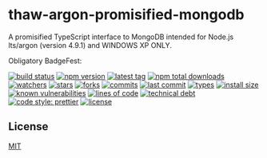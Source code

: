 # thaw-argon-promisified-mongodb
A promisified TypeScript interface to MongoDB intended for Node.js lts/argon (version 4.9.1) and WINDOWS XP ONLY.

Obligatory BadgeFest:

[![build status][build-status-badge-image]][build-status-url]
[![npm version][npm-version-badge-image]][npm-version-url]
[![latest tag][latest-tag-badge-image]][latest-tag-url]
[![npm total downloads][npm-total-downloads-badge-image]][npm-total-downloads-url]
[![watchers][watchers-badge-image]][watchers-url]
[![stars][stars-badge-image]][stars-url]
[![forks][forks-badge-image]][forks-url]
[![commits][commits-badge-image]][commits-url]
[![last commit][last-commit-badge-image]][last-commit-url]
[![types][types-badge-image]][types-url]
[![install size][install-size-badge-image]][install-size-url]
[![known vulnerabilities][known-vulnerabilities-badge-image]][known-vulnerabilities-url]
[![lines of code][lines-of-code-badge-image]][lines-of-code-url]
[![technical debt][technical-debt-badge-image]][technical-debt-url]
[![code style: prettier][prettier-badge-image]][prettier-url]
[![license][license-badge-image]][license-url]

## License
[MIT](https://choosealicense.com/licenses/mit/)

[build-status-badge-image]: https://secure.travis-ci.org/tom-weatherhead/thaw-argon-promisified-mongodb.svg
[build-status-url]: https://travis-ci.org/tom-weatherhead/thaw-argon-promisified-mongodb
[npm-version-badge-image]: https://img.shields.io/npm/v/thaw-argon-promisified-mongodb.svg
[npm-version-url]: https://www.npmjs.com/package/thaw-argon-promisified-mongodb
[latest-tag-badge-image]: https://badgen.net/github/tag/tom-weatherhead/thaw-argon-promisified-mongodb
[latest-tag-url]: https://github.com/tom-weatherhead/thaw-argon-promisified-mongodb/tags
[npm-total-downloads-badge-image]: https://img.shields.io/npm/dt/thaw-argon-promisified-mongodb.svg
[npm-total-downloads-url]: https://www.npmjs.com/package/thaw-argon-promisified-mongodb
[watchers-badge-image]: https://badgen.net/github/watchers/tom-weatherhead/thaw-argon-promisified-mongodb
[watchers-url]: https://github.com/tom-weatherhead/thaw-argon-promisified-mongodb/watchers
[stars-badge-image]: https://badgen.net/github/stars/tom-weatherhead/thaw-argon-promisified-mongodb
[stars-url]: https://github.com/tom-weatherhead/thaw-argon-promisified-mongodb/stargazers
[forks-badge-image]: https://badgen.net/github/forks/tom-weatherhead/thaw-argon-promisified-mongodb
[forks-url]: https://github.com/tom-weatherhead/thaw-argon-promisified-mongodb/network/members
[commits-badge-image]: https://badgen.net/github/commits/tom-weatherhead/thaw-argon-promisified-mongodb
[commits-url]: https://github.com/tom-weatherhead/thaw-argon-promisified-mongodb/commits/master
[last-commit-badge-image]: https://badgen.net/github/last-commit/tom-weatherhead/thaw-argon-promisified-mongodb
[last-commit-url]: https://badgen.net/github/last-commit/tom-weatherhead/thaw-argon-promisified-mongodb
[types-badge-image]: https://badgen.net/npm/types/thaw-argon-promisified-mongodb
[types-url]: https://badgen.net/npm/types/thaw-argon-promisified-mongodb
[install-size-badge-image]: https://badgen.net/packagephobia/install/thaw-argon-promisified-mongodb
[install-size-url]: https://badgen.net/packagephobia/install/thaw-argon-promisified-mongodb
[known-vulnerabilities-badge-image]: https://snyk.io/test/github/tom-weatherhead/thaw-argon-promisified-mongodb/badge.svg?targetFile=package.json&package-lock.json
[known-vulnerabilities-url]: https://snyk.io/test/github/tom-weatherhead/thaw-argon-promisified-mongodb?targetFile=package.json&package-lock.json
[lines-of-code-badge-image]: https://badgen.net/codeclimate/loc/tom-weatherhead/thaw-argon-promisified-mongodb
[lines-of-code-url]: https://badgen.net/codeclimate/loc/tom-weatherhead/thaw-argon-promisified-mongodb
[technical-debt-badge-image]: https://badgen.net/codeclimate/tech-debt/tom-weatherhead/thaw-argon-promisified-mongodb
[technical-debt-url]: https://badgen.net/codeclimate/tech-debt/tom-weatherhead/thaw-argon-promisified-mongodb
[prettier-badge-image]: https://img.shields.io/badge/code_style-prettier-ff69b4.svg?style=flat-square
[prettier-url]: https://github.com/prettier/prettier
[license-badge-image]: https://img.shields.io/github/license/mashape/apistatus.svg
[license-url]: https://github.com/tom-weatherhead/thaw-argon-promisified-mongodb/blob/master/LICENSE
